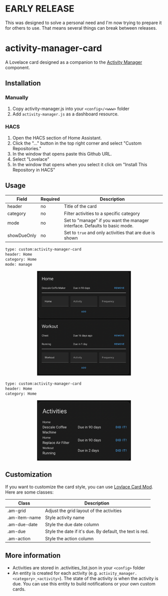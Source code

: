 # EARLY RELEASE
This was designed to solve a personal need and I'm now trying to prepare it for others to use. That means several things can break between releases.

# activity-manager-card
A Lovelace card designed as a companion to the [Activity Manager](https://github.com/pathofleastresistor/activity-manager) component.

## Installation

### Manually
1. Copy activity-manager.js into your `<config>/<www>` folder
2. Add `activity-manager.js` as a dashboard resource.


### HACS

1. Open the HACS section of Home Assistant.
2. Click the "..." button in the top right corner and select "Custom Repositories."
3. In the window that opens paste this Github URL.
4. Select "Lovelace"
5. In the window that opens when you select it click om "Install This Repository in HACS"

## Usage
| Field | Required| Description |
| - | -| - |
| header | no | Title of the card |
| category | no | Filter activities to a specific category |
| mode | no| Set to "manage" if you want the manager interface. Defaults to basic mode.|
| showDueOnly | no | Set to `true` and only activities that are due is shown

```
type: custom:activity-manager-card
header: Home
category: Home
mode: manage
```
<p align="center">
  <img width="300" src="images/manager.png">
</p>

```
type: custom:activity-manager-card
header: Home
category: Home
```
<p align="center">
  <img width="300" src="images/basic.png">
</p>

## Customization
If you want to customize the card style, you can use [Lovlace Card Mod](https://github.com/thomasloven/lovelace-card-mod). Here are some classes:

| Class | Description |
| - | - |
| .am-grid | Adjust the grid layout of the activities |
| .am-item-name | Style activity name |
| .am-due-date | Style the due date column |
| .am-due | Style the date if it's due. By default, the text is red. |
| .am-action | Style the action column |

## More information
* Activities are stored in .activities_list.json in your `<config>` folder
* An entity is created for each activity (e.g. `activity_manager.<category>_<activity>`). The state of the activity is when the activity is due. You can use this entity to build notifications or your own custom cards.
